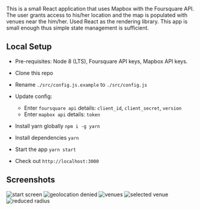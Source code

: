 This is a small React application that uses Mapbox with the Foursquare API. 
The user grants access to his/her location and the map is populated with venues near the him/her.
Used React as the rendering library. 
This app is small enough thus simple state management is sufficient.

## Local Setup

- Pre-requisites: Node 8 (LTS), Foursquare API keys, Mapbox API keys.

- Clone this repo

- Rename `./src/config.js.example` to `./src/config.js`

- Update config:
    - Enter `foursquare api` details: `client_id`, `client_secret`, `version`
    - Enter `mapbox api` details: `token`

- Install yarn globally `npm i -g yarn`

- Install dependencies `yarn`

- Start the app `yarn start`

- Check out `http://localhost:3000`

## Screenshots

![start screen](https://i.imgur.com/GiySJGP.png)
![geolocation denied](https://i.imgur.com/Fbcu3hP.png)
![venues](https://i.imgur.com/BWuLCi9.png)
![selected venue](https://i.imgur.com/GUpYBa1.png)
![reduced radius](https://i.imgur.com/ciPFbRy.png)
